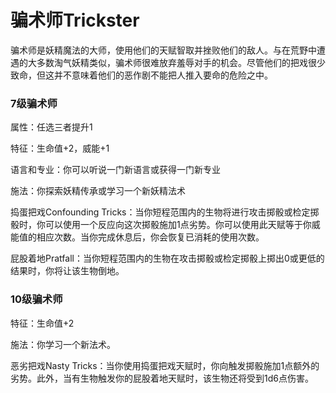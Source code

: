 # 骗术师Trickster

骗术师是妖精魔法的大师，使用他们的天赋智取并挫败他们的敌人。与在荒野中遭遇的大多数淘气妖精类似，骗术师很难放弃羞辱对手的机会。尽管他们的把戏很少致命，但这并不意味着他们的恶作剧不能把人推入要命的危险之中。

### 7级骗术师

属性：任选三者提升1

特征：生命值+2，威能+1

语言和专业：你可以听说一门新语言或获得一门新专业

施法：你探索妖精传承或学习一个新妖精法术

捣蛋把戏Confounding
Tricks：当你短程范围内的生物将进行攻击掷骰或检定掷骰时，你可以使用一个反应向这次掷骰施加1点劣势。你可以使用此天赋等于你威能值的相应次数。当你完成休息后，你会恢复已消耗的使用次数。

屁股着地Pratfall：当你短程范围内的生物在攻击掷骰或检定掷骰上掷出0或更低的结果时，你将让该生物倒地。

### 10级骗术师

特征：生命值+2

施法：你学习一个新法术。

恶劣把戏Nasty
Tricks：当你使用捣蛋把戏天赋时，你向触发掷骰施加1点额外的劣势。此外，当有生物触发你的屁股着地天赋时，该生物还将受到1d6点伤害。  
